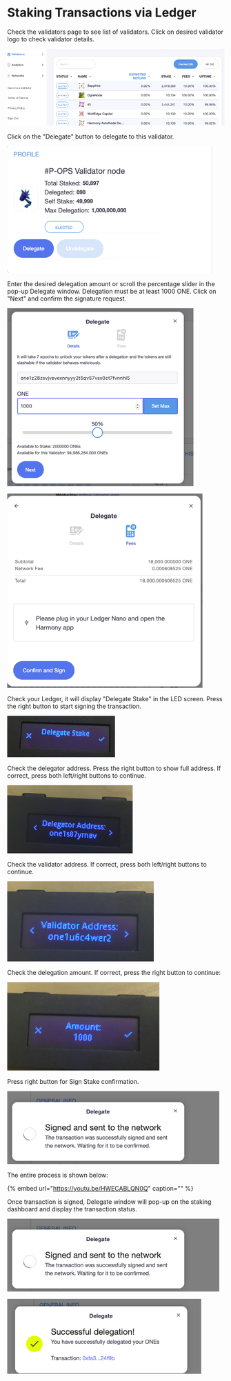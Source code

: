 # Staking Transactions via Ledger

Check the validators page to see list of validators. Click on desired validator logo to check validator details.

![](../../../.gitbook/assets/image%20%2861%29.png)

Click on the "Delegate" button to delegate to this validator.

![](../../../.gitbook/assets/image%20%287%29.png)

Enter the desired delegation amount or scroll the percentage slider in the pop-up Delegate window. Delegation must be at least 1000 ONE. Click on "Next" and confirm the signature request.

![](../../../.gitbook/assets/image%20%2829%29.png)

![](../../../.gitbook/assets/image%20%2821%29.png)

Check your Ledger, it will display "Delegate Stake" in the LED screen. Press the right button to start signing the transaction.

![](../../../.gitbook/assets/image%20%286%29.png)

Check the delegator address. Press the right button to show full address. If correct, press both left/right buttons to continue.

![](../../../.gitbook/assets/image%20%2813%29.png)

Check the validator address. If correct, press both left/right buttons to continue.

![](../../../.gitbook/assets/image%20%2896%29.png)

Check the delegation amount. If correct, press the right button to continue:

![](../../../.gitbook/assets/image%20%28105%29.png)

Press right button for Sign Stake confirmation.

![](../../../.gitbook/assets/image%20%28164%29.png)

The entire process is shown below:

{% embed url="https://youtu.be/HWECABLQN0Q" caption="" %}

Once transaction is signed, Delegate window will pop-up on the staking dashboard and display the transaction status.

![](../../../.gitbook/assets/image%20%28168%29.png)

![](../../../.gitbook/assets/image%20%2811%29.png)



